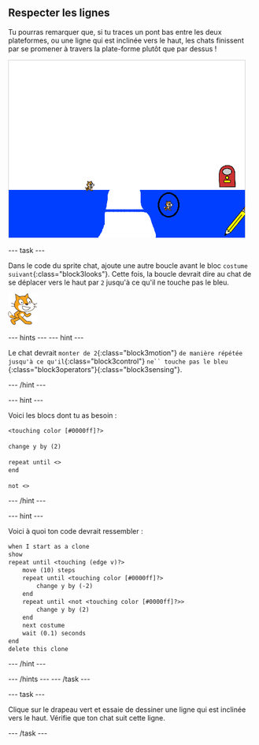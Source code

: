 ## Respecter les lignes

Tu pourras remarquer que, si tu traces un pont bas entre les deux plateformes, ou une ligne qui est inclinée vers le haut, les chats finissent par se promener à travers la plate-forme plutôt que par dessus !

![Chats qui traversent la plate-forme](images/cat-walk-through-platform.png)

--- task ---

Dans le code du sprite chat, ajoute une autre boucle avant le bloc `costume suivant`{:class="block3looks"}. Cette fois, la boucle devrait dire au chat de se déplacer vers le haut par `2` jusqu'à ce qu'il ne touche pas le bleu.

![Sprite Chat](images/cat-sprite.png)

--- hints --- --- hint ---

Le chat devrait `monter de 2`{:class="block3motion"} `de manière répétée jusqu'à ce qu'il`{:class="block3control"} `ne`` touche pas le bleu` {:class="block3operators"}{:class="block3sensing"}.

--- /hint ---

--- hint ---

Voici les blocs dont tu as besoin :

```blocks3
<touching color [#0000ff]?>

change y by (2)

repeat until <>
end

not <>
```

--- /hint ---

--- hint ---

Voici à quoi ton code devrait ressembler :

```blocks3
when I start as a clone
show
repeat until <touching (edge v)?>
    move (10) steps
    repeat until <touching color [#0000ff]?>
        change y by (-2)
    end
    repeat until <not <touching color [#0000ff]?>>
        change y by (2)
    end
    next costume
    wait (0.1) seconds
end
delete this clone
```

--- /hint ---

--- /hints --- --- /task ---

--- task ---

Clique sur le drapeau vert et essaie de dessiner une ligne qui est inclinée vers le haut. Vérifie que ton chat suit cette ligne.

--- /task ---